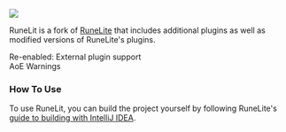 ![](https://i.imgur.com/sBLouZ7.png)

RuneLit is a fork of [RuneLite](https://github.com/runelite/runelite) that includes additional plugins as well as modified versions of RuneLite's plugins.

Re-enabled:
External plugin support  
AoE Warnings

### How To Use
To use RuneLit, you can build the project yourself by following RuneLite's [guide to building with IntelliJ IDEA](https://github.com/runelite/runelite/wiki/Building-with-IntelliJ-IDEA).
